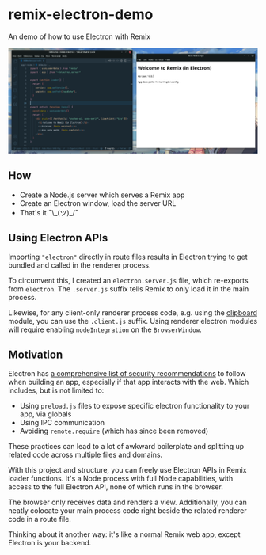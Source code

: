 # remix-electron-demo

An demo of how to use Electron with Remix

![demo screenshot](./screenshot.png)

## How

- Create a Node.js server which serves a Remix app
- Create an Electron window, load the server URL
- That's it ¯\\\_(ツ)\_/¯

## Using Electron APIs

Importing `"electron"` directly in route files results in Electron trying to get bundled and called in the renderer process.

To circumvent this, I created an `electron.server.js` file, which re-exports from `electron`. The `.server.js` suffix tells Remix to only load it in the main process.

Likewise, for any client-only renderer process code, e.g. using the [clipboard](https://www.electronjs.org/docs/latest/api/clipboard) module, you can use the `.client.js` suffix. Using renderer electron modules will require enabling `nodeIntegration` on the `BrowserWindow`.

## Motivation

Electron has [a comprehensive list of security recommendations](https://www.electronjs.org/docs/latest/tutorial/security) to follow when building an app, especially if that app interacts with the web. Which includes, but is not limited to:

- Using `preload.js` files to expose specific electron functionality to your app, via globals
- Using IPC communication
- Avoiding `remote.require` (which has since been removed)

These practices can lead to a lot of awkward boilerplate and splitting up related code across multiple files and domains.

With this project and structure, you can freely use Electron APIs in Remix loader functions. It's a Node process with full Node capabilities, with access to the full Electron API, none of which runs in the browser.

The browser only receives data and renders a view. Additionally, you can neatly colocate your main process code right beside the related renderer code in a route file.

Thinking about it another way: it's like a normal Remix web app, except Electron is your backend.
